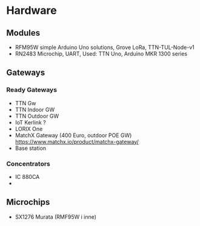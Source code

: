# Hardware
## Modules
* RFM95W simple Arduino Uno solutions, Grove LoRa, TTN-TUL-Node-v1
* RN2483 Microchip, UART, Used: TTN Uno, Arduino MKR 1300 series


## Gateways

### Ready Gateways
* TTN Gw
* TTN Indoor GW
* TTN Outdoor GW
* IoT Kerlink ?
* LORIX One
* MatchX Gateway (400 Euro, outdoor POE GW) https://www.matchx.io/product/matchx-gateway/
* Base station

### Concentrators
* IC 880CA
* 

## Microchips
* SX1276 Murata  (RMF95W i inne)
